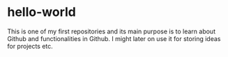 # hello-world
This is one of my first repositories and its main purpose is to learn about Github and functionalities in Github. I might later on use it for storing ideas for projects etc.
